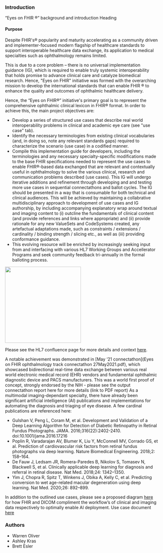 ### Introduction
“Eyes on FHIR ®” background and introduction Heading

#### Purpose 
Despite FHIR's® popularity and maturity accelerating as a community driven and implementer-focused modern flagship of healthcare standards to support interoperable healthcare data exchange, its application to medical specialties such as ophthalmology remains limited. 

This is due to a core problem – there is no universal implementation guidance (IG), which is required to enable truly systemic interoperability that holds promise to advance clinical care and catalyze biomedical research.
Hence, "Eyes on FHIR" initiative was formed with the overarching mission to develop the  international standards that can enable FHIR ® to enhance the quality and outcomes of ophthalmic healthcare delivery. 

Hence, the “Eyes on FHIR®” initiative's primary goal is to represent the comprehensive ophthalmic clinical lexicon in FHIR® format. In order to achieve this, the main project objectives are:
* Develop a series of structured use cases that describe real world interoperability problems in clinical and academic eye care (see "use case" tab).
* Identify the necessary terminologies from existing clinical vocabularies (and, in doing so, note any relevant standards gaps) required to characterize the scenario (use case) in a codified manner. 
* Compile this implementation guide for developers, including the terminologies and any necessary specialty-specific modifications made to the base FHIR specifications needed to represent the use cases to enable FHIR®-based data exchanged that are relevant and contextually useful in ophthalmology to solve the various clinical, research and communication problems described (use cases). This IG will undergo iterative additions and refinement through developing and and testing more use cases in  sequential connectathons and ballot cycles. The IG should be presented in a way that is consumable for both technical and clinical audiences. This will be achieved by maintaining a collabrative multidisciplinary approach to development of use cases and IG authorship, by including accompanying explanatory wrap around textual and imaging content to (i) outcline the fundamentals of clinical content (and provide references and links where appropriate) and (ii) provide rationale for any new ValueSets and CodeSystems created, any artefactual adaptations made, such as constraints / extensions / cardinality / binding strength / slicing etc., as well as (iii) providing conformance guidance.
* This evolving resource will be enriched by increasingly seeking input from and interfacing with various HL7 Working Groups and Accellerator Programs and seek community feedback tri-annually in the formal balloting process.

<p>
<img width=250 src="eye.jpg"/>
</p>

Please see the HL7 confluence page for more details and context [here](https://confluence.hl7.org/pages/viewpage.action?pageId=82914199).
 
A notable achievement was demonstrated in [May ‘21 connectathon](Eyes on FHIR ophthalmology track connectathon 27May2021.pdf), which showcased bidirectional real-time data exchange between various real world electronic medical record (EHR) vendors and fundamental ophthalmic diagnostic device and PACS manufacturers. This was a world first proof of concept, strongly endorsed by the NIH - please see the output connectathon report here for more details (link to PDF report)
As a multimodal imaging-dependant specialty, there have already been significant artificial intelligence (AI) publications and implementations for automating the diagnosis and triaging of eye disease. A few cardinal publications are referenced here: 
* Gulshan V, Peng L, Coram M, et al. Development and Validation of a Deep Learning Algorithm for Detection of Diabetic Retinopathy in Retinal Fundus Photographs. JAMA. 2016;316(22):2402-2410. doi:10.1001/jama.2016.17216
* Poplin R, Varadarajan AV, Blumer K, Liu Y, McConnell MV, Corrado GS, et al. Prediction of cardiovascular risk factors from retinal fundus photographs via deep learning. Nature Biomedical Engineering. 2018;2: 158–164.
* De Fauw J, Ledsam JR, Romera-Paredes B, Nikolov S, Tomasev N, Blackwell S, et al. Clinically applicable deep learning for diagnosis and referral in retinal disease. Nat Med. 2018;24: 1342–1350.
* Yim J, Chopra R, Spitz T, Winkens J, Obika A, Kelly C, et al. Predicting conversion to wet age-related macular degeneration using deep learning. Nat Med. 2020;26: 892–899.

In addition to the outlined use cases, please see a proposed diagram [here](https://confluence.hl7.org/pages/viewpage.action?pageId=104565555) for how FHIR and DICOM compliment the workflow’s of clinical and imaging data respectively to optimally enable AI deployment.
Use case document [here](https://docs.google.com/document/d/1BjXsGRMw29meFCi06II_Qujr9lGqVXVDrkbpoc9gsM4/edit#heading=h.b03n59iopaqy)

### Authors

- Warren Oliver
- Ashley Kras
- Brett Esler

